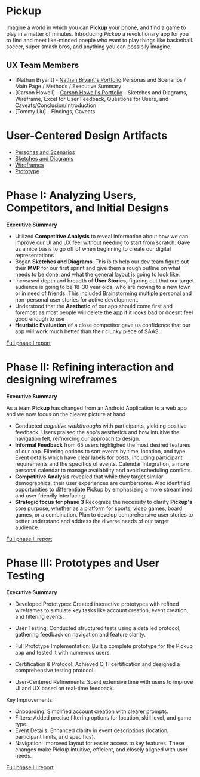 # Pickup

Imagine a world in which you can **Pickup** your phone, and find a game to play in a matter of minutes. Introducing _Pickup_ a revolutionary app for you to find and meet like-minded poeple who want to play things like basketball. soccer, super smash bros, and anything you can possibily imagine.

## UX Team Members

* [Nathan Bryant] - [Nathan Bryant's Portfolio](https://usabilityengineering.github.io/ux-jounal-NathanBryant/) Personas and Scenarios / Main Page / Methods / Executive Summary
* [Carson Howell] - [Carson Howell's Portfolio](https://usabilityengineering.github.io/ux-journal-cthowell02/) - Sketches and Diagrams, Wireframe, Excel for User Feedback, Questions for Users, and Caveats/Conclusion/Introduction
* [Tommy Liu] - Findings, Caveats

# User-Centered Design Artifacts

* [Personas and Scenarios](personas/)
* [Sketches and Diagrams](sketches/) 
* [Wireframes](wireframes/) 
* [Prototype](https://www.figma.com/proto/0ytLUPJcX1VBVTpvRsm9Qh/1st-Wireframes?node-id=6-791&p=f&t=kxECCvyXUsXWvi4u-1&scaling=min-zoom&content-scaling=fixed&page-id=6%3A491&starting-point-node-id=6%3A791)

# Phase I: Analyzing Users, Competitors, and Initial Designs

**Executive Summary**

* Utilized **Competitive Analysis** to reveal information about how we can improve our UI and UX feel without needing to start from scratch. Gave us a nice basis to go off of when beginning to create our digital representations
* Began **Sketches and Diagrams**. This is to help our dev team figure out their **MVP** for our first sprint and give them a rough outline on what needs to be done, and what the general layout is going to look like.
* Increased depth and breadth of **User Stories**, figuring out that our target audience is going to be 18-30 year olds, who are moving to a new town or in need of friends. This included Brainstorming multiple personal and non-personal user stories for active development.
* Understood that the **Aesthetic** of our app should come first and foremost as most people will delete the app if it looks bad or doesnt feel good enough to use
* **Heuristic Evaluation** of a close competitor gave us confidence that our app will work much better than their clunky piece of SAAS.



[Full phase I report](phaseI/)

# Phase II: Refining interaction and designing wireframes

**Executive Summary**

As a team **Pickup** has changed from an Android Application to a web app and we now focus on the clearer picture at hand
- Conducted *cognitive walkthroughs* with participants, yielding positive feedback. Users praised the app's aesthetics and how intuitive the navigation felt, reifnorcing our approach to design. 
- **Informal Feedback** from 65 users highlighed the most desired features of our app. Filtering options to sort events by time, location, and type. Event details which have clear labels for posts, including participant requirements and the specifics of events. Calendar Integration, a more personal calendar to manage availability and avoid scheduling conflicts.
- **Competitive Analysis** revealed that while they target similar demographics, their user experiences are cumbersome. Also identified opportunities to differentiate Pickup by emphasizing a more streamlined and user friendly interfacing.
- **Strategic focus for phase 3** Recognize the necessity to clarify **Pickup's** core purpose, whether as a platform for sports, video games, board games, or a combination. Plan to develop comprehensive user stories to better understand and address the diverse needs of our target audience.

[Full phase II report](phaseII/)

# Phase III: Prototypes and User Testing

**Executive Summary**
 
- Developed Prototypes: Created interactive prototypes with refined wireframes to simulate key tasks like account creation, event creation, and filtering events.

- User Testing: Conducted structured tests using a detailed protocol, gathering feedback on navigation and feature clarity.

- Full Prototype Implementation: Built a complete prototype for the Pickup app and tested it with numerous users.

- Certification & Protocol: Achieved CITI certification and designed a comprehensive testing protocol.

- User-Centered Refinements: Spent extensive time with users to improve UI and UX based on real-time feedback.

Key Improvements:

- Onboarding: Simplified account creation with clearer prompts.
- Filters: Added precise filtering options for location, skill level, and game type.
- Event Details: Enhanced clarity in event descriptions (location, participant limits, and specifics).
- Navigation: Improved layout for easier access to key features.
These changes make Pickup intuitive, efficient, and closely aligned with user needs.


[Full phase III report](phaseIII/)
